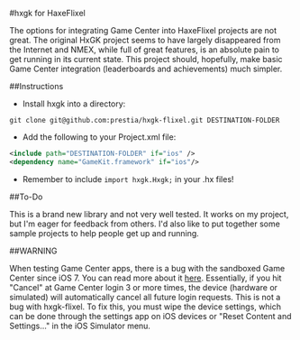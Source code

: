 #hxgk for HaxeFlixel

The options for integrating Game Center into HaxeFlixel projects are not great. The original HxGK project seems to have largely disappeared from the Internet and NMEX, while full of great features, is an absolute pain to get running in its current state. This project should, hopefully, make basic Game Center integration (leaderboards and achievements) much simpler.

##Instructions

* Install hxgk into a directory:
```git
git clone git@github.com:prestia/hxgk-flixel.git DESTINATION-FOLDER
```
* Add the following to your Project.xml file:
```xml
<include path="DESTINATION-FOLDER" if="ios" />
<dependency name="GameKit.framework" if="ios"/>
```
* Remember to include `import hxgk.Hxgk;` in your .hx files!

##To-Do

This is a brand new library and not very well tested. It works on my project, but I'm eager for feedback from others. I'd also like to put together some sample projects to help people get up and running.

##WARNING

When testing Game Center apps, there is a bug with the sandboxed Game Center since iOS 7. You can read more about it [here](http://openradar.appspot.com/radar?id=5904850961301504). Essentially, if you hit "Cancel" at Game Center login 3 or more times, the device (hardware or simulated) will automatically cancel all future login requests. This is not a bug with hxgk-flixel. To fix this, you must wipe the device settings, which can be done through the settings app on iOS devices or "Reset Content and Settings..." in the iOS Simulator menu.
